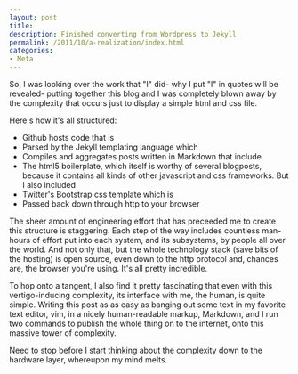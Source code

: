 ```yaml
---
layout: post
title: 
description: Finished converting from Wordpress to Jekyll
permalink: /2011/10/a-realization/index.html
categories:
- Meta
---
```


So, I was looking over the work that "I" did- why I put "I" in quotes will be 
revealed- putting together this blog and I was completely blown away by the
complexity that occurs just to display a simple html and css file.

Here's how it's all structured:

* Github hosts code that is
* Parsed by the Jekyll templating language which
* Compiles and aggregates posts written in Markdown that include
* The html5 boilerplate, which itself is worthy of several blogposts, because it contains all kinds of other javascript and css frameworks. But I also included
* Twitter's Bootstrap css template which is
* Passed back down through http to your browser

The sheer amount of engineering effort that has preceeded me to create this
structure is staggering. Each step of the way includes countless man-hours of
effort put into each system, and its subsystems, by people all over the world.
And not only that, but the whole technology stack (save bits of the hosting)
is open source, even down to the http protocol and, chances are, the browser
you're using. It's all pretty incredible.

To hop onto a tangent, I also find it pretty fascinating that even with this
vertigo-inducing complexity, its interface with me, the human, is quite simple.
Writing this post as as easy as banging out some text in my favorite text 
editor, vim, in a nicely human-readable markup, Markdown, and I run two commands
to publish the whole thing on to the internet, onto this massive tower of
complexity.

Need to stop before I start thinking about the complexity down to the hardware 
layer, whereupon my mind melts.
